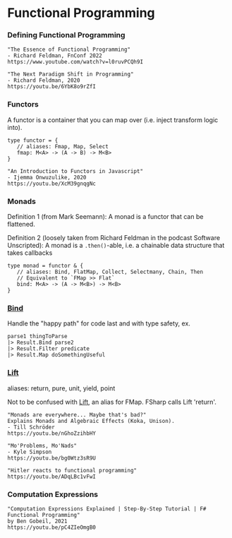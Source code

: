 # Functional Programming
### Defining Functional Programming
```
"The Essence of Functional Programming"
- Richard Feldman, FnConf 2022
https://www.youtube.com/watch?v=l0ruvPCQh9I

"The Next Paradigm Shift in Programming"
- Richard Feldman, 2020
https://youtu.be/6YbK8o9rZfI
```

### Functors
A functor is a container that you can map over (i.e. inject transform logic into).
```
type functor = {
   // aliases: Fmap, Map, Select
   fmap: M<A> -> (A -> B) -> M<B>
}

"An Introduction to Functors in Javascript"
- Ijemma Onwuzulike, 2020
https://youtu.be/XcM39gnqgNc
```

### Monads
Definition 1 (from Mark Seemann):
A monad is a functor that can be flattened.

Definition 2 (loosely taken from Richard Feldman in the podcast Software Unscripted):
A monad is a `.then()`-able, i.e. a chainable data structure that takes callbacks
```
type monad = functor & {
   // aliases: Bind, FlatMap, Collect, Selectmany, Chain, Then
   // Equivalent to `FMap >> Flat`
   bind: M<A> -> (A -> M<B>) -> M<B>
}
```

### [Bind](https://fsharpforfunandprofit.com/posts/elevated-world-2/#bind)
Handle the "happy path" for code last and with type safety, ex.
```
parse1 thingToParse
|> Result.Bind parse2
|> Result.Filter predicate
|> Result.Map doSomethingUseful
```

### [Lift](https://fsharpforfunandprofit.com/posts/elevated-world/#return)
aliases: return, pure, unit, yield, point

Not to be confused with [Lift](https://fsharpforfunandprofit.com/posts/elevated-world/#lift), an alias for FMap. FSharp calls Lift 'return'.

```
"Monads are everywhere... Maybe that's bad?"
Explains Monads and Algebraic Effects (Koka, Unison).
- Till Schröder
https://youtu.be/nGhoZzihbHY

"Mo'Problems, Mo'Nads"
- Kyle Simpson
https://youtu.be/bg0Wtz3sR9U

"Hitler reacts to functional programming"
https://youtu.be/ADqLBc1vFwI
```

### Computation Expressions
```
"Computation Expressions Explained | Step-By-Step Tutorial | F# Functional Programming"
by Ben Gobeil, 2021
https://youtu.be/pC4ZIeOmgB0
```
